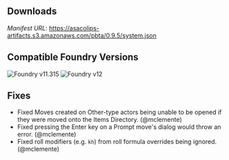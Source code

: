 ## Downloads
_Manifest URL_: https://asacolips-artifacts.s3.amazonaws.com/pbta/0.9.5/system.json

## Compatible Foundry Versions
![Foundry v11.315](https://img.shields.io/badge/Foundry-v11.315-green) ![Foundry v12](https://img.shields.io/badge/Foundry-v12-orange)

## Fixes
- Fixed Moves created on Other-type actors being unable to be opened if they were moved onto the Items Directory. (@mclemente)
- Fixed pressing the Enter key on a Prompt move's dialog would throw an error. (@mclemente)
- Fixed roll modifiers (e.g. `kh`) from roll formula overrides being ignored. (@mclemente)
